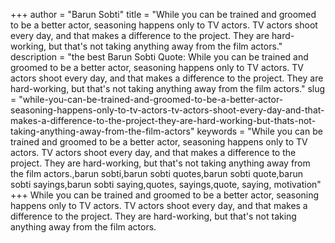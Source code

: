 +++
author = "Barun Sobti"
title = "While you can be trained and groomed to be a better actor, seasoning happens only to TV actors. TV actors shoot every day, and that makes a difference to the project. They are hard-working, but that's not taking anything away from the film actors."
description = "the best Barun Sobti Quote: While you can be trained and groomed to be a better actor, seasoning happens only to TV actors. TV actors shoot every day, and that makes a difference to the project. They are hard-working, but that's not taking anything away from the film actors."
slug = "while-you-can-be-trained-and-groomed-to-be-a-better-actor-seasoning-happens-only-to-tv-actors-tv-actors-shoot-every-day-and-that-makes-a-difference-to-the-project-they-are-hard-working-but-thats-not-taking-anything-away-from-the-film-actors"
keywords = "While you can be trained and groomed to be a better actor, seasoning happens only to TV actors. TV actors shoot every day, and that makes a difference to the project. They are hard-working, but that's not taking anything away from the film actors.,barun sobti,barun sobti quotes,barun sobti quote,barun sobti sayings,barun sobti saying,quotes, sayings,quote, saying, motivation"
+++
While you can be trained and groomed to be a better actor, seasoning happens only to TV actors. TV actors shoot every day, and that makes a difference to the project. They are hard-working, but that's not taking anything away from the film actors.
